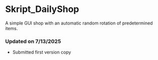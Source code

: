 # Skript_DailyShop
A simple GUI shop with an automatic random rotation of predetermined items. 


### Updated on 7/13/2025
- Submitted first version copy

